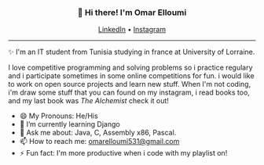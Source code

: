 
<h3 align="center">👋 Hi there! I'm Omar Elloumi</h3>
<p align="center">
  <a href="https://www.linkedin.com/in/omar-elloumi-a792271b4/">LinkedIn</a> •
  <a href="https://www.instagram.com/omar_elloumi_/">Instagram</a>
</p>

---
✨ I'm an IT student from Tunisia studying in france at University of Lorraine. 

I love competitive programming and solving problems so i practice regulary and i participate sometimes in some online competitions for fun.
i would like to work on open source projects and learn new stuff. When I'm not coding, i'm draw some stuff that you can found on my instagram,
i read books too, and my last book was *The Alchemist* check it out!


- 😄 My Pronouns: He/His   
- 🌱 I’m currently learning Django
- 💬 Ask me about: Java, C, Assembly x86, Pascal.
- 📫 How to reach me: [omarelloumi531@gmail.com](mailto:omarelloumi531@gmail.com)
- ⚡ Fun fact: I'm more productive when i code with my playlist on!
